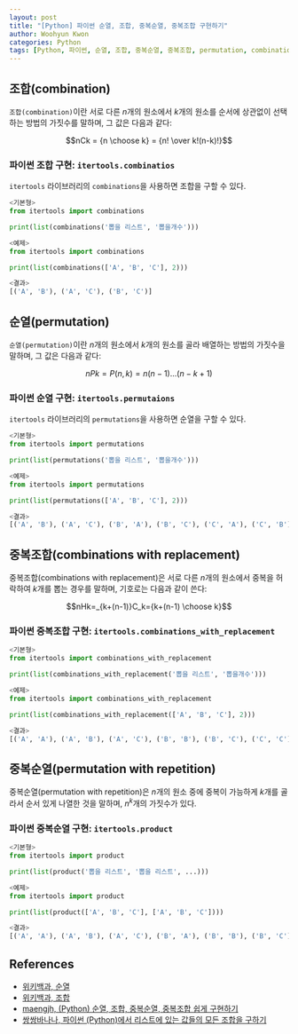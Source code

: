 ```yaml
--- 
layout: post
title: "[Python] 파이썬 순열, 조합, 중복순열, 중복조합 구현하기"
author: Woohyun Kwon
categories: Python
tags: [Python, 파이썬, 순열, 조합, 중복순열, 중복조합, permutation, combination]
---
```


## 조합(combination)

`조합(combination)`이란 서로 다른 $n$개의 원소에서 $k$개의 원소를 순서에 상관없이 선택하는 방법의 가짓수를 말하며, 그 값은 다음과 같다:

$$nCk = {n \choose k} = {n! \over k!(n-k)!}$$

### 파이썬 조합 구현: `itertools.combinatios`

`itertools` 라이브러리의 `combinations`을 사용하면 조합을 구할 수 있다.

```python
<기본형>
from itertools import combinations

print(list(combinations('뽑을 리스트', '뽑을개수')))

<예제>
from itertools import combinations

print(list(combinations(['A', 'B', 'C'], 2)))

<결과>
[('A', 'B'), ('A', 'C'), ('B', 'C')]
```

## 순열(permutation)

`순열(permutation)`이란 $n$개의 원소에서 $k$개의 원소를 골라 배열하는 방법의 가짓수을 말하며, 그 값은 다음과 같다:

$$nPk=P(n,k)=n(n-1)...(n-k+1)$$

### 파이썬 순열 구현: `itertools.permutaions`

`itertools` 라이브러리의 `permutations`을 사용하면 순열을 구할 수 있다.

```python
<기본형>
from itertools import permutations

print(list(permutations('뽑을 리스트', '뽑을개수')))

<예제>
from itertools import permutations

print(list(permutations(['A', 'B', 'C'], 2)))

<결과>
[('A', 'B'), ('A', 'C'), ('B', 'A'), ('B', 'C'), ('C', 'A'), ('C', 'B')]
```

## 중복조합(combinations with replacement)

중복조합(combinations with replacement)은 서로 다른 $n$개의 원소에서 중복을 허락하여 $k$개를 뽑는 경우를 말하며, 기호로는 다음과 같이 쓴다:

$$nHk=_{k+(n-1)}C_k={k+(n-1) \choose k}$$

### 파이썬 중복조합 구현: `itertools.combinations_with_replacement`

```python
<기본형>
from itertools import combinations_with_replacement

print(list(combinations_with_replacement('뽑을 리스트', '뽑을개수')))

<예제>
from itertools import combinations_with_replacement

print(list(combinations_with_replacement(['A', 'B', 'C'], 2)))

<결과>
[('A', 'A'), ('A', 'B'), ('A', 'C'), ('B', 'B'), ('B', 'C'), ('C', 'C')]
```

## 중복순열(permutation with repetition)

중복순열(permutation with repetition)은 $n$개의 원소 중에 중복이 가능하게 $k$개를 골라서 순서 있게 나열한 것을 말하며, $n^k$개의 가짓수가 있다.

### 파이썬 중복순열 구현: `itertools.product`

```python
<기본형>
from itertools import product

print(list(product('뽑을 리스트', '뽑을 리스트', ...)))

<예제>
from itertools import product

print(list(product(['A', 'B', 'C'], ['A', 'B', 'C'])))

<결과>
[('A', 'A'), ('A', 'B'), ('A', 'C'), ('B', 'A'), ('B', 'B'), ('B', 'C'), ('C', 'A'), ('C', 'B'), ('C', 'C')]
```

## References

- [위키백과, 순열](https://ko.wikipedia.org/wiki/%EC%88%9C%EC%97%B4#%EC%A4%91%EB%B3%B5_%EC%88%9C%EC%97%B4)
- [위키백과, 조합](https://ko.wikipedia.org/wiki/%EC%A1%B0%ED%95%A9)
- [maengjh, (Python) 순열, 조합, 중복순열, 중복조합 쉽게 구현하기](https://juhee-maeng.tistory.com/91)
- [쌍쌍바나나, 파이썬 (Python)에서 리스트에 있는 값들의 모든 조합을 구하기](https://ourcstory.tistory.com/414)